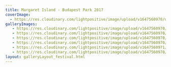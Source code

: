 ```yaml
---
title: Margaret Island - Budapest Park 2017
coverImage:
  - https://res.cloudinary.com/lightpositive/image/upload/v1647560970/uploads/Margaret%20Island%20-%20Budapest%20Park%202017/MI3-1.jpg
galleryImages:
   - https://res.cloudinary.com/lightpositive/image/upload/v1647560970/uploads/Margaret%20Island%20-%20Budapest%20Park%202017/MI1.jpg
   - https://res.cloudinary.com/lightpositive/image/upload/v1647560970/uploads/Margaret%20Island%20-%20Budapest%20Park%202017/MI5.jpg
   - https://res.cloudinary.com/lightpositive/image/upload/v1647560970/uploads/Margaret%20Island%20-%20Budapest%20Park%202017/MI.jpg
   - https://res.cloudinary.com/lightpositive/image/upload/v1647560970/uploads/Margaret%20Island%20-%20Budapest%20Park%202017/MI4.jpg
   - https://res.cloudinary.com/lightpositive/image/upload/v1647560971/uploads/Margaret%20Island%20-%20Budapest%20Park%202017/MI2.jpg
   - https://res.cloudinary.com/lightpositive/image/upload/v1647560970/uploads/Margaret%20Island%20-%20Budapest%20Park%202017/MI3-1.jpg
layout: galleryLayout_festival.html
---
```

